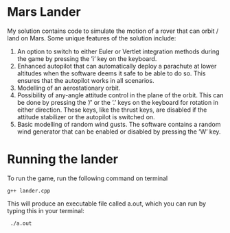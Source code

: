 # Mars Lander
My solution contains code to simulate the motion of a rover that can orbit / land on Mars. Some unique features of the solution include:
1. An option to switch to either Euler or Vertlet integration methods during the game by pressing the ’i’ key on the keyboard.
2. Enhanced autopilot that can automatically deploy a parachute at lower altitudes when the software deems it safe to be able to do so. This ensures that the autopilot works in all scenarios.
3. Modelling of an aerostationary orbit.
4. Possibility of any-angle attitude control in the plane of the orbit. This can be done by pressing the ’/’ or the ’.’ keys on the keyboard for rotation in either direction. These keys, like the thrust keys, are disabled if the attitude stabilizer or the autopilot is switched on.
5. Basic modelling of random wind gusts. The software contains a random wind generator that can be enabled or disabled by pressing the ’W’ key.

# Running the lander

To run the game, run the following command on terminal

``
g++ lander.cpp
``

This will produce an executable file called a.out, which you can run by typing this in your terminal:

`` 
./a.out
``
